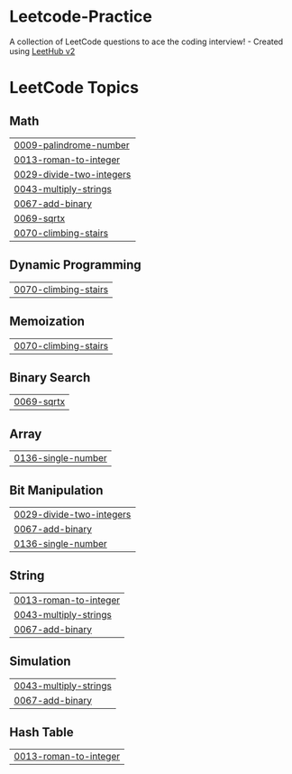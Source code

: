# Leetcode-Practice
A collection of LeetCode questions to ace the coding interview! - Created using [LeetHub v2](https://github.com/arunbhardwaj/LeetHub-2.0)

<!---LeetCode Topics Start-->
# LeetCode Topics
## Math
|  |
| ------- |
| [0009-palindrome-number](https://github.com/thenmozhipalanisamy/Leetcode-Practice/tree/master/0009-palindrome-number) |
| [0013-roman-to-integer](https://github.com/thenmozhipalanisamy/Leetcode-Practice/tree/master/0013-roman-to-integer) |
| [0029-divide-two-integers](https://github.com/thenmozhipalanisamy/Leetcode-Practice/tree/master/0029-divide-two-integers) |
| [0043-multiply-strings](https://github.com/thenmozhipalanisamy/Leetcode-Practice/tree/master/0043-multiply-strings) |
| [0067-add-binary](https://github.com/thenmozhipalanisamy/Leetcode-Practice/tree/master/0067-add-binary) |
| [0069-sqrtx](https://github.com/thenmozhipalanisamy/Leetcode-Practice/tree/master/0069-sqrtx) |
| [0070-climbing-stairs](https://github.com/thenmozhipalanisamy/Leetcode-Practice/tree/master/0070-climbing-stairs) |
## Dynamic Programming
|  |
| ------- |
| [0070-climbing-stairs](https://github.com/thenmozhipalanisamy/Leetcode-Practice/tree/master/0070-climbing-stairs) |
## Memoization
|  |
| ------- |
| [0070-climbing-stairs](https://github.com/thenmozhipalanisamy/Leetcode-Practice/tree/master/0070-climbing-stairs) |
## Binary Search
|  |
| ------- |
| [0069-sqrtx](https://github.com/thenmozhipalanisamy/Leetcode-Practice/tree/master/0069-sqrtx) |
## Array
|  |
| ------- |
| [0136-single-number](https://github.com/thenmozhipalanisamy/Leetcode-Practice/tree/master/0136-single-number) |
## Bit Manipulation
|  |
| ------- |
| [0029-divide-two-integers](https://github.com/thenmozhipalanisamy/Leetcode-Practice/tree/master/0029-divide-two-integers) |
| [0067-add-binary](https://github.com/thenmozhipalanisamy/Leetcode-Practice/tree/master/0067-add-binary) |
| [0136-single-number](https://github.com/thenmozhipalanisamy/Leetcode-Practice/tree/master/0136-single-number) |
## String
|  |
| ------- |
| [0013-roman-to-integer](https://github.com/thenmozhipalanisamy/Leetcode-Practice/tree/master/0013-roman-to-integer) |
| [0043-multiply-strings](https://github.com/thenmozhipalanisamy/Leetcode-Practice/tree/master/0043-multiply-strings) |
| [0067-add-binary](https://github.com/thenmozhipalanisamy/Leetcode-Practice/tree/master/0067-add-binary) |
## Simulation
|  |
| ------- |
| [0043-multiply-strings](https://github.com/thenmozhipalanisamy/Leetcode-Practice/tree/master/0043-multiply-strings) |
| [0067-add-binary](https://github.com/thenmozhipalanisamy/Leetcode-Practice/tree/master/0067-add-binary) |
## Hash Table
|  |
| ------- |
| [0013-roman-to-integer](https://github.com/thenmozhipalanisamy/Leetcode-Practice/tree/master/0013-roman-to-integer) |
<!---LeetCode Topics End-->
